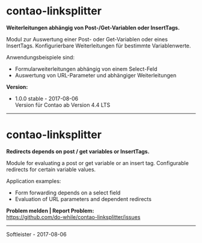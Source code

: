 # contao-linksplitter
**Weiterleitungen abhängig von Post-/Get-Variablen oder InsertTags.**


Modul zur Auswertung einer Post- oder Get-Variablen oder eines InsertTags. Konfigurierbare Weiterleitungen für bestimmte Variablenwerte.

Anwendungsbeispiele sind:
* Formularweiterleitungen abhängig von einem Select-Feld
* Auswertung von URL-Parameter und abhängiger Weiterleitungen


**Version:**<br>
* 1.0.0 stable - 2017-08-06<br>
Version für Contao ab Version 4.4 LTS


___
# contao-linksplitter
**Redirects depends on post / get variables or InsertTags.**


Module for evaluating a post or get variable or an insert tag. Configurable redirects for certain variable values.

Application examples:
* Form forwarding depends on a select field
* Evaluation of URL parameters and dependent redirects


**Problem melden | Report Problem:**<br>
https://github.com/do-while/contao-linksplitter/issues



___
Softleister - 2017-08-06
